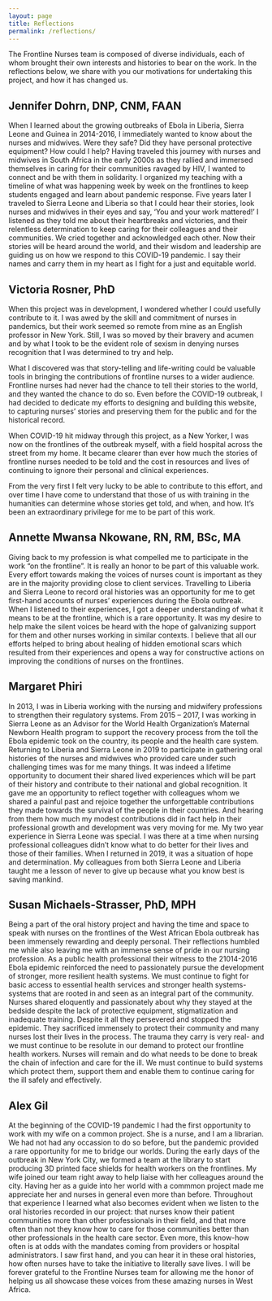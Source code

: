 ```yaml
---
layout: page
title: Reflections
permalink: /reflections/
---
```


The Frontline Nurses team is composed of diverse individuals, each of whom brought their own interests and histories to bear on the work. In the reflections below, we share with you our motivations for undertaking this project, and how it has changed us.



## Jennifer Dohrn, DNP, CNM, FAAN

When I learned about the growing outbreaks of Ebola in Liberia, Sierra Leone and Guinea in 2014-2016, I immediately wanted to know about the nurses and midwives. Were they safe? Did they have personal protective equipment?  How could I help?  Having traveled this journey with nurses and midwives in South Africa in the early 2000s as they rallied and immersed themselves in caring for their communities ravaged by HIV, I wanted to connect and be with them in solidarity.  I organized my teaching with a timeline of what was happening week by week on the frontlines to keep students engaged and learn about pandemic response. Five years later I traveled to Sierra Leone and Liberia so that I could hear their stories, look nurses and midwives in their eyes and say, ‘You and your work mattered!’  I listened as they told me about their heartbreaks and victories, and their relentless determination to keep caring for their colleagues and their communities.  We cried together and acknowledged each other.  Now their stories will be heard around the world, and their wisdom and leadership are guiding us on how we respond to this COVID-19 pandemic.  I say their names and carry them in my heart as I fight for a just and equitable world.

## Victoria Rosner, PhD

When this project was in development, I wondered whether I could usefully contribute to it. I was awed by the skill and commitment of nurses in pandemics, but their work seemed so remote from mine as an English professor in New York.  Still, I was so moved by their bravery and acumen and by what I took to be the evident role of sexism in denying nurses recognition that I was determined to try and help.

What I discovered was that story-telling and life-writing could be valuable tools in bringing the contributions of frontline nurses to a wider audience.  Frontline nurses had never had the chance to tell their stories to the world, and they wanted the chance to do so.  Even before the COVID-19 outbreak, I had decided to dedicate my efforts to designing and building this website, to capturing nurses’ stories and preserving them for the public and for the historical record.

When COVID-19 hit midway through this project, as a New Yorker, I was now on the frontlines of the outbreak myself, with a field hospital across the street from my home.  It became clearer than ever how much the stories of frontline nurses needed to be told and the cost in resources and lives of continuing to ignore their personal and clinical experiences.  

From the very first I felt very lucky to be able to contribute to this effort, and over time I have come to understand that those of us with training in the humanities can determine whose stories get told, and when, and how. It’s been an extraordinary privilege for me to be part of this work.

## Annette Mwansa Nkowane, RN, RM, BSc, MA

Giving back to my profession is what compelled me to participate in the work “on the frontline”. It is really an honor to be part of this valuable work. Every effort towards making the voices of nurses count is important as they are in the majority providing close to client services. Travelling to Liberia and Sierra Leone to record  oral histories was an opportunity for me to get first-hand accounts of nurses’ experiences during the Ebola outbreak. When I listened to their experiences, I got a deeper understanding of what it means to be at the frontline, which is a rare opportunity. It was my desire to help make the silent voices be heard with the hope of galvanizing support for them and other nurses working in similar contexts. I believe that all our efforts helped to bring about healing of hidden emotional scars which resulted from their experiences and opens a way for constructive actions on improving the conditions of nurses on the frontlines.

## Margaret Phiri

In 2013, I was in Liberia working with the nursing and midwifery professions to strengthen their regulatory systems.  From 2015 – 2017,  I was working in Sierra Leone as an Advisor for the World Health Organization’s Maternal Newborn Health program to support the recovery process from the toll the Ebola epidemic took on the country, its people and the health care system.  Returning to Liberia and Sierra Leone in 2019 to participate in gathering oral histories of the nurses and midwives who provided care under such challenging times was for me many things.  It was indeed a lifetime opportunity to document their shared lived experiences which will be part of their history and contribute to their national and global recognition. It gave me an opportunity to reflect together with colleagues whom we shared a painful past and rejoice together the unforgettable contributions they made towards the survival of the people in their countries.  And hearing from them how much my modest contributions did in fact help in their professional growth and development was very moving for me. My two year experience in Sierra Leone was special. I was there at a time when nursing professional colleagues didn’t know what to do better for their lives and those of their families. When I returned in 2019, it was a situation of hope and determination. My colleagues from both Sierra Leone and Liberia taught me a lesson of never to give up because what you know best is saving mankind. 

## Susan Michaels-Strasser, PhD, MPH

Being a part of the oral history project and having the time and space to speak with nurses on the frontlines of the West African Ebola outbreak has been immensely rewarding and deeply personal.  Their reflections humbled me while also leaving me with an  immense sense of pride in our nursing profession.  As a public health professional their witness to the 21014-2016 Ebola epidemic  reinforced the need to passionately pursue the development of stronger, more resilient health systems.  We must continue to fight for basic access to essential health services and stronger health systems- systems that are rooted in and seen as an integral part of the community.  Nurses shared eloquently and passionately about why they stayed at the bedside despite the lack of protective equipment, stigmatization and inadequate training.  Despite it all they persevered and stopped the epidemic.  They sacrificed immensely to protect their community and many nurses lost their lives in the process.  The trauma they carry is very real- and we must continue to be resolute in our demand to protect our frontline health workers.  Nurses will remain and do what needs to be done to break the chain of infection and care for the ill.  We must continue to build systems which protect them, support them and enable them to continue caring for the ill safely and effectively.

## Alex Gil

At the beginning of the COVID-19 pandemic I had the first opportunity to work with my wife on a common project. She is a nurse, and I am a librarian. We had not had any occassion to do so before, but the pandemic provided a rare opportunity for me to bridge our worlds. During the early days of the outbreak in New York City, we formed a team at the library to start producing 3D printed face shields for health workers on the frontlines. My wife joined our team right away to help liaise with her colleagues around the city. Having her as a guide into her world with a commmon project made me appreciate her and nurses in general even more than before. Throughout that experience I learned what also becomes evident when we listen to the oral histories recorded in our project: that nurses know their patient communities more than other professionals in their field, and that more often than not they know how to care for those communities better than other professionals in the health care sector. Even more, this know-how often is at odds with the mandates coming from providers or hospital administrators. I saw first hand, and you can hear it in these oral histories, how often nurses have to take the initiative to literally save lives. I will be forever grateful to the Frontline Nurses team for allowing me the honor of helping us all showcase these voices from these amazing nurses in West Africa.

